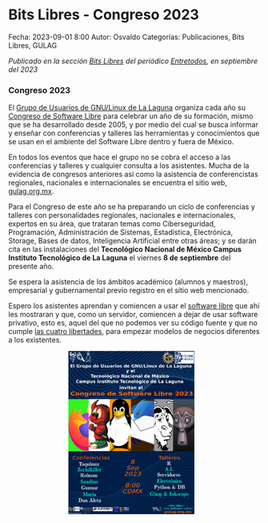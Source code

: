Bits Libres - Congreso 2023
==================================

Fecha: 2023-09-01 8:00
Autor: Osvaldo
Categorías: Publicaciones, Bits Libres, GULAG

_Publicado en la sección [Bits Libres](http://www.gulag.org.mx/sobre-la-seccion-bits-libres.html) del periódico [Entretodos](http://periodicoentretodos.mx/version-impresa/), en septiembre del 2023_

<!-- break -->

### Congreso 2023

El [Grupo de Usuarios de GNU/Linux de La Laguna](http://www.gulag.org.mx/) organiza cada año su [Congreso de Software Libre](http://www.gulag.org.mx/congreso-2023.html) para celebrar un año de su formación, mismo que se ha desarrollado desde 2005, y por medio del cual se busca informar y enseñar con conferencias y talleres las herramientas y conocimientos que se usan en el ambiente del Software Libre dentro y fuera de México.

En todos los eventos que hace el grupo no se cobra el acceso a las conferencias y talleres y cualquier consulta a los asistentes. Mucha de la evidencia de congresos anteriores así como la asistencia de conferencistas regionales, nacionales e internacionales se encuentra el sitio web, [gulag.org.mx](http://www.gulag.org.mx/).

Para el Congreso de este año se ha preparando un ciclo de conferencias y talleres con personalidades regionales, nacionales e internacionales, expertos en su área, que trataran temas como Ciberseguridad, Programación, Administración de Sistemas, Estadística, Electrónica, Storage, Bases de datos, Inteligencia Artificial entre otras áreas; y se darán cita en las instalaciones del **Tecnológico Nacional de México Campus Instituto Tecnológico de La Laguna** el viernes **8 de septiembre** del presente año.

Se espera la asistencia de los ámbitos académico (alumnos y maestros), empresarial y gubernamental previo registro en el sitio web mencionado.

Espero los asistentes aprendan y comiencen a usar el [software libre](https://es.wikipedia.org/wiki/Software_libre) que ahí les mostraran y que, como un servidor, comiencen a dejar de usar software privativo, esto es, aquel del que no podemos ver su código fuente y que no cumple [las cuatro libertades](https://es.wikipedia.org/wiki/Software_libre#Las_cuatro_libertades_del_software_libre), para empezar modelos de negocios diferentes a los existentes.

<center>
<a href="https://github.com/GULAG/PosterCongreso2023/blob/main/poster_congreso_2023-2.png?raw=true">
<img class="img-responsive" style="width:50%;height:auto;margin-right:12px;" src="https://github.com/GULAG/PosterCongreso2023/blob/main/poster_congreso_2023-2.png?raw=true" alt="Poster Congreso 20231" width="250" height="325">
</a>
<br />
</center>
